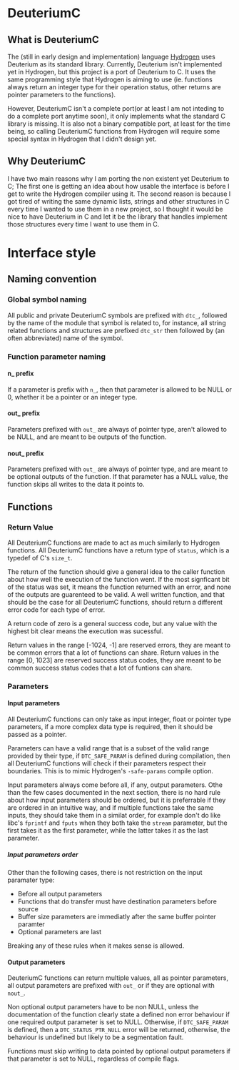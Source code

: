 # DeuteriumC
## What is DeuteriumC
The (still in early design and implementation) language [Hydrogen] uses
Deuterium as its standard library. Currently, Deuterium isn't implemented
yet in Hydrogen, but this project is a port of Deuterium to C. It uses
the same programming style that Hydrogen is aiming to use (ie. functions
always return an integer type for their operation status, other returns are
pointer parameters to the functions).

However, DeuteriumC isn't a complete port(or at least I am not inteding to do a
complete port anytime soon), it only implements what the standard C library is
missing. It is also not a binary compatible port, at least for the time being,
so calling DeuteriumC functions from Hydrogen will require some special syntax
in Hydrogen that I didn't design yet.

## Why DeuteriumC
I have two main reasons why I am porting the non existent yet Deuterium to C; 
The first one is getting an idea about how usable the interface is before I get
to write the Hydrogen compiler using it. The second reason is because I got
tired of writing the same dynamic lists, strings and other structures in C every
time I wanted to use them in a new project, so I thought it would be nice to 
have Deuterium in C and let it be the library that handles implement those 
structures every time I want to use them in C.

# Interface style
## Naming convention
### Global symbol naming
All public and private DeuteriumC symbols are prefixed with `dtc_`, followed by
the name of the module that symbol is related to, for instance, all string 
related functions and structures are prefixed `dtc_str` then followed by (an 
often abbreviated) name of the symbol.
### Function parameter naming
#### n_ prefix
If a parameter is prefix with `n_`, then that parameter is allowed to be NULL or
0, whether it be a pointer or an integer type.
#### out_ prefix
Parameters prefixed with `out_` are always of pointer type, aren't allowed to be
NULL, and are meant to be outputs of the function.
#### nout_ prefix
Parameters prefixed with `out_` are always of pointer type, and are meant to be
optional outputs of the function. If that parameter has a NULL value, the
function skips all writes to the data it points to.

## Functions
### Return Value
All DeuteriumC functions are made to act as much similarly to Hydrogen
functions. All DeuteriumC functions have a return type of `status`, which is a
typedef of C's `size_t`.

The return of the function should give a general idea to the caller function
about how well the execution of the function went. If the most signficant bit of
the status was set, it means the function returned with an error, and none of
the outputs are guarenteed to be valid. A well written function, and that should
be the case for all DeuteriumC functions, should return a different error code
for each type of error.

A return code of zero is a general success code, but any value with the highest
bit clear means the execution was sucessful.

Return values in the range [-1024, -1] are reserved errors, they are meant to be
common errors that a lot of functions can share.
Return values in the range [0, 1023] are reserved success status codes, they are
meant to be common success status codes that a lot of funtions can share.

### Parameters
#### Input parameters
All DeuteriumC functions can only take as input integer, float or pointer type
parameters, if a more complex data type is required, then it should be passed as
a pointer.

Parameters can have a valid range that is a subset of the valid range provided
by their type, if `DTC_SAFE_PARAM` is defined during compilation, then all
DeuteriumC functions will check if their parameters respect their boundaries.
This is to mimic Hydrogen's `-safe-params` compile option.

Input parameters always come before all, if any, output parameters. Othe than
the few cases documented in the next section, there is no hard rule about how
input parameters should be ordered, but it is preferrable if they are ordered in
an intuitive way, and if multiple functions take the same inputs, they should
take them in a similat order, for example don't do like libc's `fprintf` and
`fputs` when they both take the `stream` parameter, but the first takes it as
the first parameter, while the latter takes it as the last parameter.

##### Input parameters order
Other than the following cases, there is not restriction on the input paramater
type:
- Before all output parameters
- Functions that do transfer must have destination parameters before source
- Buffer size parameters are immediatly after the same buffer pointer paramter
- Optional parameters are last

Breaking any of these rules when it makes sense is allowed.

#### Output parameters
DeuteriumC functions can return multiple values, all as pointer parameters, all
output parameters are prefixed with `out_` or if they are optional with `nout_`.

Non optional output parameters have to be non NULL, unless the documentation of
the function clearly state a defined non error behaviour if one required output
parameter is set to NULL. Otherwise, if `DTC_SAFE_PARAM` is defined, then a
`DTC_STATUS_PTR_NULL` error will be returned, otherwise, the behaviour is
undefined but likely to be a segmentation fault.

Functions must skip writing to data pointed by optional output parameters if
that parameter is set to NULL, regardless of compile flags.


[Hydrogen]: https://github.com/YavaCoco/Hydrogen
